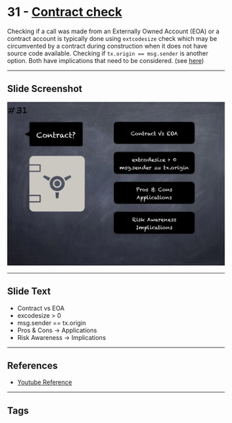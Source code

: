 # 31 - [Contract check](Contract%20check.md)
Checking if a call was made from an Externally Owned Account (EOA) or a contract account is typically done using `extcodesize` check which may be circumvented by a contract during construction when it does not have source code available. Checking if `tx.origin == msg.sender` is another option. Both have implications that need to be considered. (see [here](https://consensys.net/blog/blockchain-development/solidity-best-practices-for-smart-contract-security/))

___
## Slide Screenshot
![031.jpg](../../images/4.%20Pitfalls%20and%20Best%20Practices%20101/031.jpg)
___
## Slide Text
- Contract vs EOA
- excodesize > 0
- msg.sender == tx.origin
- Pros & Cons -> Applications
- Risk Awareness -> Implications
___
## References
- [Youtube Reference](https://youtu.be/fgXuHaZDenU?t=916)
___
## Tags